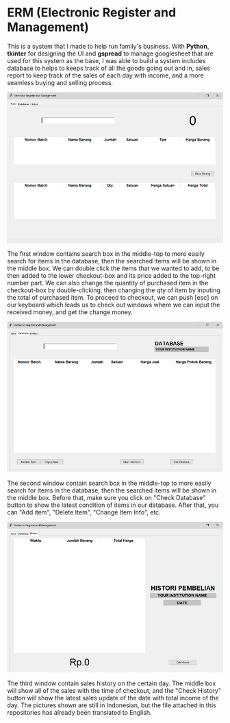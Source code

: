 # ERM (Electronic Register and Management)

This is a system that I made to help run family's business. With **Python**, **tkinter** for designing the UI and **gspread** to manage googlesheet that are used for this system as the base, I was able to build a system includes database to helps to keeps track of all the goods going out and in, sales report to keep track of the sales of each day with income, and a more seamless buying and selling process.

![alt text](https://github.com/NyanNat/ERM/blob/main/First_window.PNG)

The first window contains search box in the middle-top to more easily search for items in the database, then the searched items will be shown in the middle box. We can double click the items that we wanted to add, to be then added to the lower checkout-box and its price added to the top-right number part. We can also change the quantity of purchased item in the checkout-box by double-clicking, then changing the qty of item by inputing the total of purchased item. To proceed to checkout, we can push [esc] on our keyboard which leads us to check out windows where we can input the received money, and get the change money.

![alt text](https://github.com/NyanNat/ERM/blob/main/second_window.PNG)

The second window contain search box in the middle-top to more easily search for items in the database, then the searched items will be shown in the middle box. Before that, make sure you click on "Check Database" button to show the latest condition of items in our database. After that, you can "Add item", "Delete Item", "Change Item Info", etc.

![alt text](https://github.com/NyanNat/ERM/blob/main/third_window.PNG)

The third window contain sales history on the certain day. The middle box will show all of the sales with the time of checkout, and the "Check History" button will show the latest sales update of the date with total income of the day.
The pictures shown are still in Indonesian, but the file attached in this repositories has already been translated to English.
